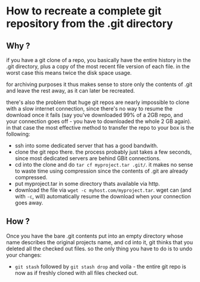 # How to recreate a complete git repository from the .git directory

## Why ?

if you have a git clone of a repo, you basically have the entire history
in the .git directory, plus a copy of the most recent file version of each
file.
in the worst case this means twice the disk space usage.

for archiving purposes it thus makes sense to store only the contents of .git
and leave the rest away, as it can later be recreated.

there's also the problem that huge git repos are nearly impossible to clone
with a slow internet connection, since there's no way to resume the download
once it fails (say you've downloaded 99% of a 2GB repo, and your connection goes
off - you have to downloaded the whole 2 GB again).
in that case the most effective method to transfer the repo to your box is the
following:

- ssh into some dedicated server that has a good bandwith.
- clone the git repo there. the process probably just takes a few seconds,
  since most dedicated servers are behind GBit connections.
- cd into the clone and do `tar cf myproject.tar .git/`.
  it makes no sense to waste time using compression since the contents of
  .git are already compressed.
- put myproject.tar in some directory thats available via http.
- download the file via `wget -c myhost.com/myproject.tar`.
  wget can (and with `-c`, will) automatically resume the download when your
  connection goes away.

## How ?

Once you have the bare .git contents put into an empty directory whose name
describes the original projects name, and cd into it, git thinks that you
deleted all the checked out files.
so the only thing you have to do is to undo your changes:

- `git stash` followed by `git stash drop` and voila - the entire git repo
  is now as if freshly cloned with all files checked out.
